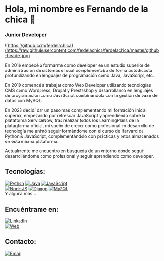 # Hola, mi nombre es Fernando de la chica 👋
### Junior Developer

![https://github.com/ferdelachica](https://raw.githubusercontent.com/ferdelachica/ferdelachica/master/github-header.jpg)

En 2016 empecé a formarme como developer en un estudio superior de administración de sistemas el cual complementaba de forma autodidacta profundizando en lenguajes de programación como Java, JavaScript, etc.

En 2019 comencé a trabajar como Web Developer utilizando tecnologías CMS como Wordpress, Drupal y Prestashop y desarrollando en lenguajes de programación como JavaScript combinándolo con la gestión de base de datos con MySQL.

En 2023 decidí dar un paso mas complementando mi formación inicial superior, empezando por refrescar JavaScript y aprendiendo sobre la plataforma ServiceNow, tras realizar todos los LearningPlans de la platagforma oficial, mi sueño de crecer como profesional en desarrollo de tecnología me animó seguir formándome con el curso de Harvard de Python & JavaScript, complementándolo con prácticas y retos almacenados en esta misma plataforma.

Actualmente me encuentro en búsqueda de un entorno donde seguir desarrollándome como profesional y seguir aprendiendo como developer.

## Tecnologías:
[![Python](https://img.shields.io/badge/Python-yellow?style=for-the-badge&logo=python&logoColor=white&labelColor=101010)]()
[![Java](https://img.shields.io/badge/Java-007396?style=for-the-badge&logo=java&logoColor=white&labelColor=101010)]()
[![JavaScript](https://img.shields.io/badge/JavaScript-F7DF1E?style=for-the-badge&logo=javascript&logoColor=white&labelColor=101010)]()
</br>
[![Node.JS](https://img.shields.io/badge/Node.JS-339933?style=for-the-badge&logo=node.js&logoColor=white&labelColor=101010)]()
[![Django](https://img.shields.io/badge/Django-47A248?style=for-the-badge&logo=django&logoColor=white&labelColor=101010)]()
[![MySQL](https://img.shields.io/badge/MySQL-4479A1?style=for-the-badge&logo=mysql&logoColor=white&labelColor=101010)]()
</br>
Y alguna más...

## Encuéntrame en:

[![LinkedIn](https://img.shields.io/badge/LinkedIn-fdelachica-0077B5?style=for-the-badge&logo=linkedin&logoColor=white&labelColor=101010)](https://www.linkedin.com/in/fdelachicamartos)
</br>
[![Web](https://img.shields.io/badge/Web-fdelachicamartos.com-14a1f0?style=for-the-badge&logo=dev.to&logoColor=white&labelColor=101010)](https://fdelachicamartos.com)


## Contacto:

[![Email](https://img.shields.io/badge/fdelachicamartos@gmail.com-email-D14836?style=for-the-badge&logo=gmail&logoColor=white&labelColor=101010)](mailto:fdelachicamartos@gmail.com)
